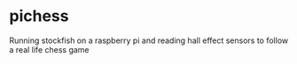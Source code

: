 # pichess
Running stockfish on a raspberry pi and reading hall effect sensors to follow a real life chess game
